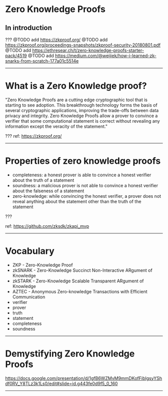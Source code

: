 # Zero Knowledge Proofs
## In introduction

???
@TODO add https://zkproof.org/
@TODO add https://zkproof.org/proceedings-snapshots/zkproof-security-20180801.pdf
@TODO add https://ethresear.ch/t/zero-knowledge-proofs-starter-pack/4519
@TODO add https://medium.com/@weijiek/how-i-learned-zk-snarks-from-scratch-177a01c5514e

---
# What is a Zero Knowledge proof?

"Zero Knowledge Proofs are a cutting edge cryptographic tool that is starting to see adoption. This breakthrough technology forms the basis of several cryptographic applications, improving the trade-offs between data privacy and integrity. Zero Knowledge Proofs allow a prover to convince a verifier that some computational statement is correct without revealing any information except the veracity of the statement."

???
ref: https://zkproof.org/

---
# Properties of zero knowledge proofs

* completeness: a honest prover is able to convince a honest verifier about the truth of a statement
* soundness: a malicious prover is not able to convince a honest verifier about the falseness of a statement
* zero-knowledge: while convincing the honest verifier, a prover does not reveal anything about the statement other than the truth of the statement

???

ref: https://github.com/zksdk/zkapi_mvp

---
# Vocabulary

* ZKP - Zero-Knowledge Proof
* zkSNARK - Zero-Knowledge Succinct Non-Interactive ARgument of Knowledge
* zkSTARK - Zero-Knowledge Scalable Transparent ARgument of Knowledge
* AZTEC - Anonymous Zero-knowledge Transactions with Efficient Communication
* verifier
* prover
* truth
* statement
* completeness
* soundness

---
# Demystifying Zero Knowledge Proofs

https://docs.google.com/presentation/d/1gfB6WZMvM9mmDKofFibIgsyYShdf0RV_Y8TLz3k1Ls0/edit#slide=id.g443fe0d9f5_0_160

---
